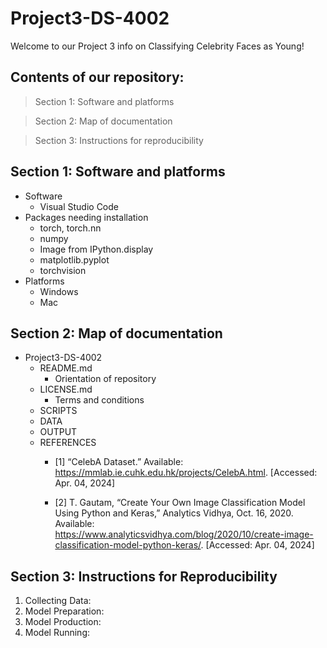 # Project3-DS-4002
Welcome to our Project 3 info on Classifying Celebrity Faces as Young!

## Contents of our repository:
> Section 1: Software and platforms

> Section 2: Map of documentation

> Section 3: Instructions for reproducibility

## Section 1: Software and platforms
* Software
  * Visual Studio Code
* Packages needing installation
  * torch, torch.nn
  * numpy
  * Image from IPython.display
  * matplotlib.pyplot
  * torchvision
* Platforms
  * Windows
  * Mac
 
## Section 2: Map of documentation
* Project3-DS-4002
  * README.md
      * Orientation of repository
  * LICENSE.md
      * Terms and conditions
  * SCRIPTS
  * DATA
  * OUTPUT
  * REFERENCES
      * [1] “CelebA Dataset.” Available: https://mmlab.ie.cuhk.edu.hk/projects/CelebA.html. [Accessed: Apr. 04, 2024]

      * [2] T. Gautam, “Create Your Own Image Classification Model Using Python and Keras,” Analytics Vidhya, Oct. 16, 2020. Available: https://www.analyticsvidhya.com/blog/2020/10/create-image-classification-model-python-keras/. [Accessed: Apr. 04, 2024]
   
## Section 3: Instructions for Reproducibility
1. Collecting Data:
2. Model Preparation:
3. Model Production:
4. Model Running:
